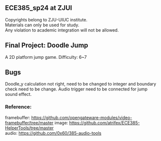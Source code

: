 ## ECE385_sp24 at ZJUI
Copyrights belong to ZJU-UIUC institute.  
Materials can only be used for study.  
Any violation to academic integration will not be allowed.  

## Final Project: Doodle Jump
A 2D platform jump game.
Difficulty: 6~7

## Bugs
Doodle_y calculation not right, need to be changed to integer and boundary check need to be change.
Audio trigger need to be connected for jump sound effect.



### Reference:  
framebuffer: https://github.com/opengateware-modules/video-framebuffer/tree/master 
image: https://github.com/atrifex/ECE385-HelperTools/tree/master  
audio: https://github.com/0x60/385-audio-tools
